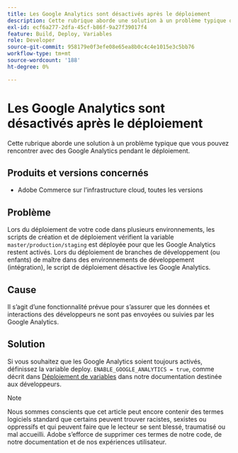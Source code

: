 ```yaml
---
title: Les Google Analytics sont désactivés après le déploiement
description: Cette rubrique aborde une solution à un problème typique que vous pouvez rencontrer avec des Google Analytics pendant le déploiement.
exl-id: ecf6a277-2dfa-45cf-b86f-9a27f39017f4
feature: Build, Deploy, Variables
role: Developer
source-git-commit: 958179e0f3efe08e65ea8b0c4c4e1015e3c5bb76
workflow-type: tm+mt
source-wordcount: '188'
ht-degree: 0%

---
```


# Les Google Analytics sont désactivés après le déploiement

Cette rubrique aborde une solution à un problème typique que vous pouvez rencontrer avec des Google Analytics pendant le déploiement.

## Produits et versions concernés

* Adobe Commerce sur l’infrastructure cloud, toutes les versions

## Problème

Lors du déploiement de votre code dans plusieurs environnements, les scripts de création et de déploiement vérifient la variable `master/production/staging` est déployée pour que les Google Analytics restent activés. Lors du déploiement de branches de développement (ou enfants) de maître dans des environnements de développement (intégration), le script de déploiement désactive les Google Analytics.

## Cause

Il s’agit d’une fonctionnalité prévue pour s’assurer que les données et interactions des développeurs ne sont pas envoyées ou suivies par les Google Analytics.

## Solution

Si vous souhaitez que les Google Analytics soient toujours activés, définissez la variable deploy. `ENABLE_GOOGLE_ANALYTICS = true`, comme décrit dans [Déploiement de variables](https://devdocs.magento.com/guides/v2.3/cloud/env/variables-deploy.html#enable_google_analytics) dans notre documentation destinée aux développeurs.

>[!NOTE]
>
>Nous sommes conscients que cet article peut encore contenir des termes logiciels standard que certains peuvent trouver racistes, sexistes ou oppressifs et qui peuvent faire que le lecteur se sent blessé, traumatisé ou mal accueilli. Adobe s’efforce de supprimer ces termes de notre code, de notre documentation et de nos expériences utilisateur.
